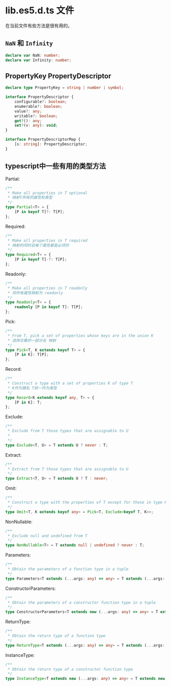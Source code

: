 # lib.es5.d.ts 文件

在当前文件有些方法是很有用的。

## `NaN` 和 `Infinity`

```ts
declare var NaN: number;
declare var Infinity: number;
```

## PropertyKey PropertyDescriptor

```ts
declare type PropertyKey = string | number | symbol;

interface PropertyDescriptor {
    configurable?: boolean;
    enumerable?: boolean;
    value?: any;
    writable?: boolean;
    get?(): any;
    set?(v: any): void;
}

interface PropertyDescriptorMap {
    [s: string]: PropertyDescriptor;
}
```

## typescript中一些有用的类型方法

Partial:
```ts
/**
 * Make all properties in T optional
 * 映射T所有的属性和类型
 */
type Partial<T> = {
    [P in keyof T]?: T[P];
};
```

Required:
```ts
/**
 * Make all properties in T required
 * 映射的同时且每个属性都是必须的
 */
type Required<T> = {
    [P in keyof T]-?: T[P];
};
```

Readonly:
```ts
/**
 * Make all properties in T readonly
 * 将所有属性映射为 readonly
 */
type Readonly<T> = {
    readonly [P in keyof T]: T[P];
};
```

Pick:
```ts
/**
 * From T, pick a set of properties whose keys are in the union K
 * 选择交集的一部分去 映射
 */
type Pick<T, K extends keyof T> = {
    [P in K]: T[P];
};
```

Record:
```ts
/**
 * Construct a type with a set of properties K of type T
 * K作为键名 T统一作为类型
 */
type Record<K extends keyof any, T> = {
    [P in K]: T;
};
```

Exclude:
```ts
/**
 * Exclude from T those types that are assignable to U
 * 
 */
type Exclude<T, U> = T extends U ? never : T;
```

Extract:
```ts
/**
 * Extract from T those types that are assignable to U
 */
type Extract<T, U> = T extends U ? T : never;
```

Omit:
```ts
/**
 * Construct a type with the properties of T except for those in type K.
 */
type Omit<T, K extends keyof any> = Pick<T, Exclude<keyof T, K>>;
```

NonNullable:
```ts
/**
 * Exclude null and undefined from T
 */
type NonNullable<T> = T extends null | undefined ? never : T;
```

Parameters:
```ts
/**
 * Obtain the parameters of a function type in a tuple
 */
type Parameters<T extends (...args: any) => any> = T extends (...args: infer P) => any ? P : never;
```

ConstructorParameters:
```ts
/**
 * Obtain the parameters of a constructor function type in a tuple
 */
type ConstructorParameters<T extends new (...args: any) => any> = T extends new (...args: infer P) => any ? P : never;
```

ReturnType:
```ts
/**
 * Obtain the return type of a function type
 */
type ReturnType<T extends (...args: any) => any> = T extends (...args: any) => infer R ? R : any;
```

InstanceType:
```ts
/**
 * Obtain the return type of a constructor function type
 */
type InstanceType<T extends new (...args: any) => any> = T extends new (...args: any) => infer R ? R : any;
```
